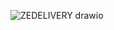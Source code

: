 ![ZEDELIVERY drawio](https://github.com/jpfigueiredo/BD_ZE_DELIVER/assets/102195109/75509d4d-abd6-4c6f-b26e-d75b41e77ed5)
